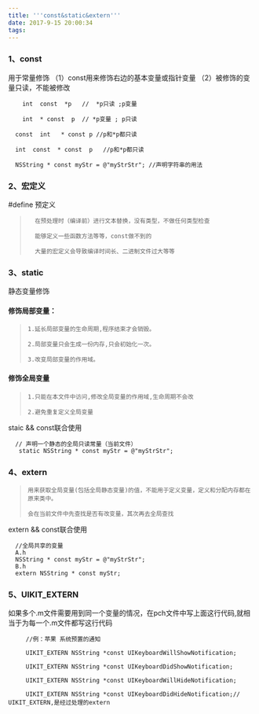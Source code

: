 ```yaml
---
title: '''const&static&extern'''
date: 2017-9-15 20:00:34
tags:
---
```


### 1、const
用于常量修饰
    （1）const用来修饰右边的基本变量或指针变量
    （2）被修饰的变量只读，不能被修改
```
	int  const  *p   //  *p只读 ;p变量

	int  * const  p  // *p变量 ; p只读

  const  int   * const p //p和*p都只读

  int  const  * const  p   //p和*p都只读 

  NSString * const myStr = @"myStrStr"; //声明字符串的用法
```


### 2、宏定义
#define 预定义

>   	在预处理时（编译前）进行文本替换，没有类型，不做任何类型检查
>
>   	能够定义一些函数方法等等，const做不到的
>
>   	大量的宏定义会导致编译时间长、二进制文件过大等等

### 3、static
静态变量修饰

####     修饰局部变量：

>     1.延长局部变量的生命周期,程序结束才会销毁。
> 
>     2.局部变量只会生成一份内存,只会初始化一次。
> 
>     3.改变局部变量的作用域。

####     修饰全局变量

>     1.只能在本文件中访问,修改全局变量的作用域,生命周期不会改
> 
>     2.避免重复定义全局变量

staic && const联合使用

```
  // 声明一个静态的全局只读常量（当前文件）
   static NSString * const myStr = @"myStrStr"; 
```
### 4、extern

>     用来获取全局变量(包括全局静态变量)的值，不能用于定义变量，定义和分配内存都在原来类中。
>
>     会在当前文件中先查找是否有改变量，其次再去全局查找
    
extern && const联合使用

```
  //全局共享的变量
  A.h
  NSString * const myStr = @"myStrStr";
  B.h
  extern NSString * const myStr;
```

### 5、UIKIT_EXTERN

如果多个.m文件需要用到同一个变量的情况，在pch文件中写上面这行代码,就相当于为每一个.m文件都写这行代码
```
     //例：苹果 系统预置的通知
 
     UIKIT_EXTERN NSString *const UIKeyboardWillShowNotification;

     UIKIT_EXTERN NSString *const UIKeyboardDidShowNotification;

     UIKIT_EXTERN NSString *const UIKeyboardWillHideNotification;
 
     UIKIT_EXTERN NSString *const UIKeyboardDidHideNotification;// UIKIT_EXTERN,是经过处理的extern
 ```  

    